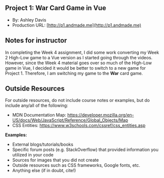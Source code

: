 ## Project 1: War Card Game in Vue

- By: Ashley Davis
- Production URL: [http://p1.andmade.me](http://p1.andmade.me)

## Notes for instructor

In completing the Week 4 assignment, I did some work converting my Week 2 High-Low game to a Vue version as I started going through the videos. However, since the Week 4 material goes over so much of the High-Low game in Vue, I decided it would be better to switch to a new game for Project 1. Therefore, I am switching my game to the **War** card game.

## Outside Resources

For outside resources, do not include course notes or examples, but do include any/all of the following:

- MDN Documentation Map: https://developer.mozilla.org/en-US/docs/Web/JavaScript/Reference/Global_Objects/Map
- CSS Entities: https://www.w3schools.com/cssref/css_entities.asp

**Examples:**

- External blogs/tutorials/books
- Specific forum posts (e.g. StackOverflow) that provided information you utilized in your code
- Sources for images that you did not create
- Outside resources such as CSS frameworks, Google fonts, etc.
- Anything else (if in doubt, cite!)
